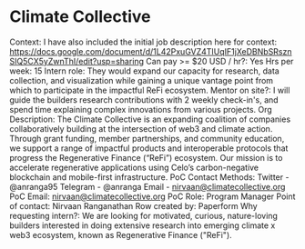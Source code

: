 # Climate Collective

Context: I have also included the initial job description here for context: https://docs.google.com/document/d/1L42PxuGVZ4TIUqIF1jXeDBNbSRsznSIQ5CX5yZwnThI/edit?usp=sharing
Can pay >= $20 USD / hr?: Yes
Hrs per week: 15
Intern role: They would expand our capacity for research, data collection, and visualization while gaining a unique vantage point from which to participate in the impactful ReFi ecosystem. 
Mentor on site?: I will guide the builders research contributions with 2 weekly check-in's, and spend time explaining complex innovations from various projects. 
Org Description: The Climate Collective is an expanding coalition of companies collaboratively building at the intersection of web3 and climate action. Through grant funding, member partnerships, and community education, we support a range of impactful products and interoperable protocols that progress the Regenerative Finance (“ReFi”) ecosystem. Our mission is to accelerate regenerative applications using Celo’s carbon-negative blockchain and mobile-first infrastructure.
PoC Contact Methods: Twitter - @anranga95
Telegram - @anranga
Email - nirvaan@climatecollective.org
PoC Email: nirvaan@climatecollective.org
PoC Role: Program Manager
Point of contact: Nirvaan Ranganathan
Row created by: Paperform
Why requesting intern?: We are looking for motivated, curious, nature-loving builders interested in doing extensive research into emerging climate x web3 ecosystem, known as Regenerative Finance ("ReFi").